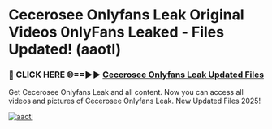 # Cecerosee Onlyfans Leak Original Videos 0nlyFans Leaked - Files Updated! (aaotl)

<h3>🔴 CLICK HERE 🌐==►► <a href="https://tinyurl.com/3hn5wdd3" rel="nofollow">Cecerosee Onlyfans Leak Updated Files</a></h3>

Get Cecerosee Onlyfans Leak and all content. Now you can access all videos and pictures of Cecerosee Onlyfans Leak. New Updated Files 2025!

[![aaotl](https://i.imgur.com/4HnBqBT.gif)](https://tinyurl.com/3hn5wdd3)
